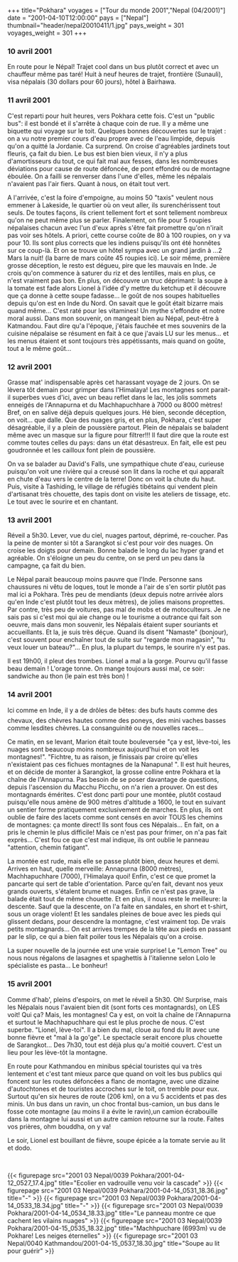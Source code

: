 +++
title="Pokhara"
voyages = ["Tour du monde 2001","Nepal (04/2001)"]
date = "2001-04-10T12:00:00"
pays = ["Nepal"]
thumbnail="header/nepal20010411/1.jpg"
pays_weight = 301
voyages_weight = 301
+++
### 10 avril 2001

 En route pour le Népal! Trajet cool dans un bus plutôt correct et avec un 
chauffeur même pas taré! Huit à neuf heures de trajet, frontière (Sunauli), 
visa népalais (30 dollars pour 60 jours), hôtel à Bairhawa. 

### 11 avril 2001

C'est reparti pour huit heures, vers Pokhara cette fois. C'est un "public bus": 
il est bondé et il s'arrête à chaque coin de rue. Il y a même une biquette qui 
voyage sur le toit. Quelques bonnes découvertes sur le trajet : on a vu notre 
premier cours d'eau propre avec de l'eau limpide, depuis qu'on a quitté la Jordanie. 
Ca surprend. On croise d'agréables jardinets tout fleuris, ça fait du bien. 
Le bus est bien bien vieux, il n'y a plus d'amortisseurs du tout, ce qui fait 
mal aux fesses, dans les nombreuses déviations pour cause de route défoncée, 
de pont effondré ou de montagne éboulée. On a failli se renverser dans l'une 
d'elles, même les népalais n'avaient pas l'air fiers. Quant à nous, on était 
tout vert. 

A l'arrivée, c'est la foire d'empoigne, au moins 50 "taxis" veulent nous emmener 
à Lakeside, le quartier où on veut aller, ils surenchérissent tout seuls. De 
toutes façons, ils crient tellement fort et sont tellement nombreux qu'on ne 
peut même plus se parler. Finalement, on file pour 5 roupies népalaises chacun 
avec l'un d'eux après s'être fait promettre qu'on n'irait pas voir ses hôtels. 
A priori, cette course coûte de 80 à 100 roupies, on y va pour 10. Ils sont 
plus corrects que les indiens puisqu'ils ont été honnêtes sur ce coup-là. Et 
on se trouve un hôtel sympa avec un grand jardin à ...2 Mars la nuit! (la barre 
de mars coûte 45 roupies ici). Le soir même, première grosse déception, le resto 
est dégueu, pire que les mauvais en Inde. Je crois qu'on commence à saturer 
du riz et des lentilles, mais en plus, ce n'est vraiment pas bon. En plus, on 
découvre un truc déprimant: la soupe à la tomate est fade alors Lionel à l'idée 
d'y mettre du ketchup et il découvre que ça donne à cette soupe fadasse... le 
goût de nos soupes habituelles depuis qu'on est en Inde du Nord. On savait que 
le goût était bizarre mais quand même... C'est raté pour les vitamines! Un mythe 
s'effondre et notre moral aussi. Dans mon souvenir, on mangeait bien au Népal, 
peut-être à Katmandou. Faut dire qu'a l'époque, j'étais fauchée et mes souvenirs 
de la cuisine népalaise se résument en fait à ce que j'avais LU sur les menus... 
et les menus étaient et sont toujours très appétissants, mais quand on goûte, 
tout a le même goût...

### 12 avril 2001

Grasse mat' indispensable après cet harassant voyage de 2 jours. On se lèvera 
tôt demain pour grimper dans l'Himalaya! Les montagnes sont parait-il superbes 
vues d'ici, avec un beau reflet dans le lac, les jolis sommets enneigés de l'Annapurna 
et du Machhapuchhare à 7000 ou 8000 mètres! Bref, on en salive déjà depuis quelques 
jours. Hé bien, seconde déception, on voit... que dalle. Que des nuages gris, 
et en plus, Pokhara, c'est super désagréable, il y a plein de poussière partout. 
Plein de népalais se baladent même avec un masque sur la figure pour filtrer!!! 
Il faut dire que la route est comme toutes celles du pays: dans un état désastreux. 
En fait, elle est peu goudronnée et les cailloux font plein de poussière. 

On va se balader au David's Falls, une sympathique chute d'eau, curieuse puisqu'on 
voit une rivière qui a creusé son lit dans la roche et qui apparaît en chute 
d'eau vers le centre de la terre! Donc on voit la chute du haut. Puis, visite 
à Tashiding, le village de réfugiés tibétains qui vendent plein d'artisanat 
très chouette, des tapis dont on visite les ateliers de tissage, etc. Le tout 
avec le sourire et en chantant.

### 13 avril 2001

Réveil a 5h30. Lever, vue du ciel, nuages partout, déprimé, re-coucher. Pas 
la peine de monter si tôt a Sarangkot si c'est pour voir des nuages. On croise 
les doigts pour demain. Bonne balade le long du lac hyper grand et agréable. 
On s'éloigne un peu du centre, on se perd un peu dans la campagne, ça fait du 
bien.

Le Népal parait beaucoup moins pauvre que l'Inde. Personne sans chaussures 
ni vêtu de loques, tout le monde a l'air de s'en sortir plutôt pas mal ici a 
Pokhara. Très peu de mendiants (deux depuis notre arrivée alors qu'en Inde c'est 
plutôt tout les deux mètres), de jolies maisons proprettes. Par contre, très 
peu de voitures, pas mal de mobs et de motoculteurs. Je ne sais pas si c'est 
moi qui aie change ou le tourisme a outrance qui fait son oeuvre, mais dans 
mon souvenir, les Népalais étaient super souriants et accueillants. Et la, je 
suis très déçue. Quand ils disent "Namaste" (bonjour), c'est souvent pour enchaîner 
tout de suite sur "regarde mon magasin", "tu veux louer un bateau?"... En plus, 
la plupart du temps, le sourire n'y est pas.

Il est 19h00, il pleut des trombes. Lionel a mal a la gorge. Pourvu qu'il fasse 
beau demain ! L'orage tonne. On mange toujours aussi mal, ce soir: sandwiche 
au thon (le pain est très bon) !

### 14 avril 2001

 Ici comme en Inde, il y a de drôles de bêtes: des bufs hauts comme des chevaux, 
des chèvres hautes comme des poneys, des mini vaches basses comme lesdites chèvres. 
La consanguinité ou de nouvelles races... 

Ce matin, en se levant, Marion était toute bouleversée "ça y est, lève-toi, 
les nuages sont beaucoup moins nombreux aujourd'hui et on voit les montagnes!". 
"Fichtre, tu as raison, je finissais par croire qu'elles n'existaient pas ces 
fichues montagnes de la Nanapuna! ". Il est huit heures, et on décide de monter 
à Sarangkot, la grosse colline entre Pokhara et la chaîne de l'Annapurna. Pas 
besoin de se poser davantage de questions, depuis l'ascension du Macchu Picchu, 
on n'a rien a prouver. On est des montagnards émérites. C'est donc parti pour 
une montée, plutôt costaud puisqu'elle nous amène de 900 mètres d'altitude a 
1600, le tout en suivant un sentier forme pratiquement exclusivement de marches. 
En plus, ils ont oublie de faire des lacets comme sont censés en avoir TOUS 
les chemins de montagnes: ça monte direct! Ils sont fous ces Népalais... En 
fait, on a pris le chemin le plus difficile! Mais ce n'est pas pour frimer, 
on n'a pas fait exprès... C'est fou ce que c'est mal indique, ils ont oublie 
le panneau "attention, chemin fatigant". 

La montée est rude, mais elle se passe plutôt bien, deux heures et demi. Arrives 
en haut, quelle merveille: Annapurna (8000 mètres), Machhapuchhare (7000), l'Himalaya 
quoi! Enfin, c'est ce que promet la pancarte qui sert de table d'orientation. 
Parce qu'en fait, devant nos yeux grands ouverts, s'étalent brume et nuages. 
Enfin ce n'est pas grave, la balade était tout de même chouette. Et en plus, 
il nous reste le meilleure: la descente. Sauf que la descente, on l'a faite 
en sandales, en short et t-shirt, sous un orage violent! Et les sandales pleines 
de boue avec les pieds qui glissent dedans, pour descendre la montagne, c'est 
vraiment top. De vrais petits montagnards... On est arrives trempes de la tête 
aux pieds en passant par le slip, ce qui a bien fait poiler tous les Népalais 
qu'on a croise. 

La super nouvelle de la journée est une vraie surprise! Le "Lemon Tree" ou 
nous nous régalons de lasagnes et spaghettis à l'italienne selon Lolo le spécialiste 
es pasta... Le bonheur! 

### 15 avril 2001

Comme d'hab', pleins d'espoirs, on met le réveil a 5h30. Oh! Surprise, mais 
les Népalais nous l'avaient bien dit (sont forts ces montagnards), on LES voit! 
Qui ça? Mais, les montagnes! Ca y est, on voit la chaîne de l'Annapurna et surtout 
le Machhapuchhare qui est le plus proche de nous. C'est superbe. "Lionel, lève-toi". 
Il a bien du mal, cloue au fond du lit avec une bonne fièvre et "mal à la go'ge". 
Le spectacle serait encore plus chouette de Sarangkot... Des 7h30, tout est 
déjà plus qu'a moitié couvert. C'est un lieu pour les lève-tôt la montagne.

En route pour Kathmandou en minibus spécial touristes qui va très lentement 
et c'est tant mieux parce que quand on voit les bus publics qui foncent sur 
les routes défoncées a flanc de montagne, avec une dizaine d'autochtones et 
de touristes accroches sur le toit, on tremble pour eux. Surtout qu'en six heures 
de route (206 km), on a vu 5 accidents et pas des minis. Un bus dans un ravin, 
un choc frontal bus-camion, un bus dans le fosse cote montagne (au moins il 
a évite le ravin),un camion écrabouille dans la montagne lui aussi et un autre 
camion retourne sur la route. Faites vos prières, ohm bouddha, on y va! 

Le soir, Lionel est bouillant de fièvre, soupe épicée a la tomate servie au 
lit et dodo.

&nbsp;


<div id="TOTO">{{< figurepage src="2001 03 Nepal/0039 Pokhara/2001-04-12_0527_17.4.jpg" title="Ecolier en vadrouille venu voir la cascade"  >}}
{{< figurepage src="2001 03 Nepal/0039 Pokhara/2001-04-14_0531_18.36.jpg" title="-"  >}}
{{< figurepage src="2001 03 Nepal/0039 Pokhara/2001-04-14_0533_18.34.jpg" title="-"  >}}
{{< figurepage src="2001 03 Nepal/0039 Pokhara/2001-04-14_0534_18.33.jpg" title="Le panneau montre ce que cachent les vilains nuages"  >}}
{{< figurepage src="2001 03 Nepal/0039 Pokhara/2001-04-15_0535_18.32.jpg" title="Machhpuchare (6993m) vu de Pokhare! Les neiges éternelles"  >}}
{{< figurepage src="2001 03 Nepal/0040 Kathmandou/2001-04-15_0537_18.30.jpg" title="Soupe au lit pour guérir"  >}}
</DIV>

